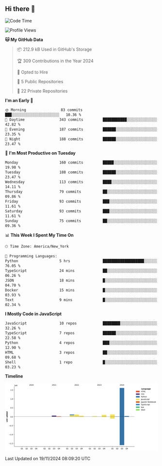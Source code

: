 ## Hi there 👋

<!--START_SECTION:waka-->
![Code Time](http://img.shields.io/badge/Code%20Time-110%20hrs%2022%20mins-blue)

![Profile Views](http://img.shields.io/badge/Profile%20Views-18-blue)

**🐱 My GitHub Data** 

> 📦 212.9 kB Used in GitHub's Storage 
 > 
> 🏆 309 Contributions in the Year 2024
 > 
> 💼 Opted to Hire
 > 
> 📜 5 Public Repositories 
 > 
> 🔑 22 Private Repositories 
 > 
**I'm an Early 🐤** 

```text
🌞 Morning                83 commits          ███░░░░░░░░░░░░░░░░░░░░░░   10.36 % 
🌆 Daytime                343 commits         ███████████░░░░░░░░░░░░░░   42.82 % 
🌃 Evening                187 commits         ██████░░░░░░░░░░░░░░░░░░░   23.35 % 
🌙 Night                  188 commits         ██████░░░░░░░░░░░░░░░░░░░   23.47 % 
```
📅 **I'm Most Productive on Tuesday** 

```text
Monday                   160 commits         █████░░░░░░░░░░░░░░░░░░░░   19.98 % 
Tuesday                  188 commits         ██████░░░░░░░░░░░░░░░░░░░   23.47 % 
Wednesday                113 commits         ████░░░░░░░░░░░░░░░░░░░░░   14.11 % 
Thursday                 79 commits          ██░░░░░░░░░░░░░░░░░░░░░░░   09.86 % 
Friday                   93 commits          ███░░░░░░░░░░░░░░░░░░░░░░   11.61 % 
Saturday                 93 commits          ███░░░░░░░░░░░░░░░░░░░░░░   11.61 % 
Sunday                   75 commits          ██░░░░░░░░░░░░░░░░░░░░░░░   09.36 % 
```


📊 **This Week I Spent My Time On** 

```text
🕑︎ Time Zone: America/New_York

💬 Programming Languages: 
Python                   5 hrs               ███████████████████░░░░░░   76.05 % 
TypeScript               24 mins             ██░░░░░░░░░░░░░░░░░░░░░░░   06.26 % 
JSON                     18 mins             █░░░░░░░░░░░░░░░░░░░░░░░░   04.70 % 
Docker                   15 mins             █░░░░░░░░░░░░░░░░░░░░░░░░   03.93 % 
Text                     9 mins              █░░░░░░░░░░░░░░░░░░░░░░░░   02.34 % 
```

**I Mostly Code in JavaScript** 

```text
JavaScript               10 repos            ████████░░░░░░░░░░░░░░░░░   32.26 % 
TypeScript               7 repos             ██████░░░░░░░░░░░░░░░░░░░   22.58 % 
Python                   4 repos             ███░░░░░░░░░░░░░░░░░░░░░░   12.90 % 
HTML                     3 repos             ██░░░░░░░░░░░░░░░░░░░░░░░   09.68 % 
Shell                    1 repo              █░░░░░░░░░░░░░░░░░░░░░░░░   03.23 % 
```



**Timeline**

![Lines of Code chart](https://raw.githubusercontent.com/dikshithvishnu/dikshithvishnu/main/assets/bar_graph.png)


 Last Updated on 19/11/2024 08:09:20 UTC
<!--END_SECTION:waka-->
